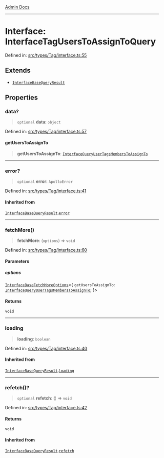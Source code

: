 [Admin Docs](/)

---

# Interface: InterfaceTagUsersToAssignToQuery

Defined in: [src/types/Tag/interface.ts:55](https://github.com/PalisadoesFoundation/talawa-admin/blob/main/src/types/Tag/interface.ts#L55)

## Extends

- [`InterfaceBaseQueryResult`](InterfaceBaseQueryResult.md)

## Properties

### data?

> `optional` **data**: `object`

Defined in: [src/types/Tag/interface.ts:57](https://github.com/PalisadoesFoundation/talawa-admin/blob/main/src/types/Tag/interface.ts#L57)

#### getUsersToAssignTo

> **getUsersToAssignTo**: [`InterfaceQueryUserTagsMembersToAssignTo`](InterfaceQueryUserTagsMembersToAssignTo.md)

---

### error?

> `optional` **error**: `ApolloError`

Defined in: [src/types/Tag/interface.ts:41](https://github.com/PalisadoesFoundation/talawa-admin/blob/main/src/types/Tag/interface.ts#L41)

#### Inherited from

[`InterfaceBaseQueryResult`](InterfaceBaseQueryResult.md).[`error`](InterfaceBaseQueryResult.md#error)

---

### fetchMore()

> **fetchMore**: (`options`) => `void`

Defined in: [src/types/Tag/interface.ts:60](https://github.com/PalisadoesFoundation/talawa-admin/blob/main/src/types/Tag/interface.ts#L60)

#### Parameters

##### options

[`InterfaceBaseFetchMoreOptions`](InterfaceBaseFetchMoreOptions.md)\<\{ `getUsersToAssignTo`: [`InterfaceQueryUserTagsMembersToAssignTo`](InterfaceQueryUserTagsMembersToAssignTo.md); \}\>

#### Returns

`void`

---

### loading

> **loading**: `boolean`

Defined in: [src/types/Tag/interface.ts:40](https://github.com/PalisadoesFoundation/talawa-admin/blob/main/src/types/Tag/interface.ts#L40)

#### Inherited from

[`InterfaceBaseQueryResult`](InterfaceBaseQueryResult.md).[`loading`](InterfaceBaseQueryResult.md#loading)

---

### refetch()?

> `optional` **refetch**: () => `void`

Defined in: [src/types/Tag/interface.ts:42](https://github.com/PalisadoesFoundation/talawa-admin/blob/main/src/types/Tag/interface.ts#L42)

#### Returns

`void`

#### Inherited from

[`InterfaceBaseQueryResult`](InterfaceBaseQueryResult.md).[`refetch`](InterfaceBaseQueryResult.md#refetch)
